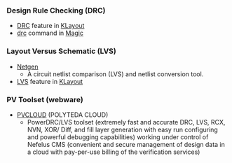 ### Design Rule Checking (DRC)
- [DRC](https://www.klayout.de/doc-qt5/manual/drc.html) feature in [KLayout](../synthesis/layout.md#layout-editors)
- [drc](http://opencircuitdesign.com/magic/commandref/drc.html) command in [Magic](../synthesis/layout.md#layout-editors)

### Layout Versus Schematic (LVS)
- [Netgen](http://opencircuitdesign.com/netgen/)
  - A circuit netlist comparison (LVS) and netlist conversion tool.
- [LVS](https://www.klayout.de/doc-qt5/manual/lvs.html) feature in [KLayout](../synthesis/layout.md#layout-editors)

### PV Toolset (webware)
- [PVCLOUD](http://polyteda-cloud.com/service/pvcloud/) (POLYTEDA CLOUD)
  - PowerDRC/LVS toolset (extremely  fast and accurate DRC, LVS, RCX, NVN, XOR/ Diff, and fill layer generation with easy run configuring and powerful debugging capabilities) working under control of Nefelus CMS (convenient and secure management of design data in a cloud with pay-per-use billing of the verification services)
